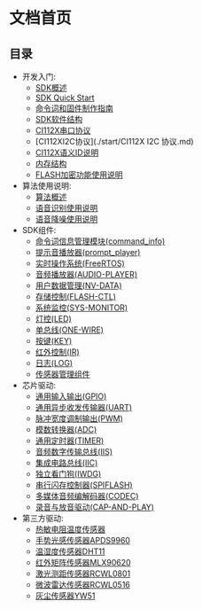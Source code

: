 # 文档首页

## 目录

- 开发入门:
    - [SDK概述](./start/CI112XSDK概述.md)
    - [SDK Quick Start](./start/CI112X_SDK_Quick_Start.md)
    - [命令词和固件制作指南](./start/命令词和固件制作指南.md)
    - [SDK软件结构](./start/SDK软件结构.md)
    - [CI112X串口协议](./start/CI112X串口协议.md)
    - [CI112XI2C协议](./start/CI112X I2C 协议.md)
    - [CI112X语义ID说明](./start/CI112X语义ID文档说明.md)
    - [内存结构](./start/内存结构.md)  
    - [FLASH加密功能使用说明](./start/FLASH加密功能使用说明.md)
- 算法使用说明:
	- [算法概述](./start/算法概述.md)
    - [语音识别使用说明](./components/语音识别使用说明.md)
    - [语音降噪使用说明](./components/语音降噪使用说明.md)
- SDK组件:
    - [命令词信息管理模块(command_info)](./components/命令词信息表.md)
    - [提示音播放器(prompt_player)](./components/提示音播放器.md)
    - [实时操作系统(FreeRTOS)](./components/FreeRTOS.md)
    - [音频播放器(AUDIO-PLAYER)](./components/音频播放器.md)
    - [用户数据管理(NV-DATA)](./components/nvdata.md)
    - [存储控制(FLASH-CTL)](./components/flash_control.md)
    - [系统监控(SYS-MONITOR)](./components/系统监控.md)
    - [灯控(LED)](./components/led.md)
    - [单总线(ONE-WIRE)](./components/单总线.md)
    - [按键(KEY)](./components/key.md)
    - [红外控制(IR)](./components/ir.md)
    - [日志(LOG)](./components/LOG日志.md)
    - [传感器管理组件](./components/sensor.md)
- 芯片驱动:
    - [通用输入输出(GPIO)](./driver/ci112x_driver/gpio.md)
    - [通用异步收发传输器(UART)](./driver/ci112x_driver/uart.md)
    - [脉冲宽度调制输出(PWM)](./driver/ci112x_driver/pwm.md)
    - [模数转换器(ADC)](./driver/ci112x_driver/adc.md)
    - [通用定时器(TIMER)](./driver/ci112x_driver/timer.md)
    - [音频数字传输总线(IIS)](./driver/ci112x_driver/iis.md)
    - [集成电路总线(IIC)](./driver/ci112x_driver/iic.md)
    - [独立看门狗(IWDG)](./driver/ci112x_driver/iwdg.md)
    - [串行闪存控制器(SPIFLASH)](./driver/ci112x_driver/spiflash.md)
    - [多媒体音频编解码器(CODEC)](./driver/ci112x_driver/codec.md)
    - [录音与放音驱动(CAP-AND-PLAY)](./driver/ci112x_driver/录音和放音设备.md)
- 第三方驱动:
    - [热敏电阻温度传感器](./driver/third_device_driver/temperature.md)
    - [手势光感传感器APDS9960](./driver/third_device_driver/APDS9960.md)
    - [温湿度传感器DHT11](./driver/third_device_driver/DHT11.md)
    - [红外矩阵传感器MLX90620](./driver/third_device_driver/MLX90620.md)
    - [激光测距传感器RCWL0801](./driver/third_device_driver/RCWL0801.md)
    - [微波雷达传感器RCWL0516](./driver/third_device_driver/RCWL0516.md)
    - [灰尘传感器YW51](./driver/third_device_driver/YW51.md)
